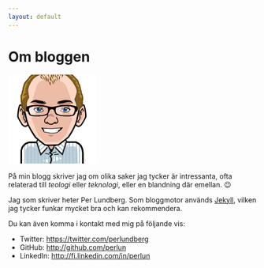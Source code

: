 ```yaml
---
layout: default
---
```


# Om bloggen

![Per Lundberg](/images/perlun.png)

På min blogg skriver jag om olika saker jag tycker är intressanta, ofta relaterad till _teologi_ eller _teknologi_, eller en blandning där emellan. :wink:

Jag som skriver heter Per Lundberg. Som bloggmotor används [Jekyll](http://jekyllrb.com), vilken jag tycker funkar mycket bra och kan rekommendera.

Du kan även komma i kontakt med mig på följande vis:

* Twitter: https://twitter.com/perlundberg
* GitHub: http://github.com/perlun
* LinkedIn: http://fi.linkedin.com/in/perlun
